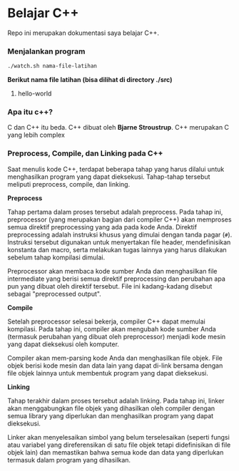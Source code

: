 # Belajar C++

Repo ini merupakan dokumentasi saya belajar C++.


### Menjalankan program

```bash
./watch.sh nama-file-latihan
```
**Berikut nama file latihan (bisa dilihat di directory ./src)** 
1. hello-world


### Apa itu c++?

C dan C++ itu beda.
C++ dibuat oleh **Bjarne Stroustrup**. C++ merupakan C yang lebih complex

### Preprocess, Compile, dan Linking pada C++

Saat menulis kode C++, terdapat beberapa tahap yang harus dilalui untuk menghasilkan program yang dapat dieksekusi. Tahap-tahap tersebut meliputi preprocess, compile, dan linking.

**Preprocess**

Tahap pertama dalam proses tersebut adalah preprocess. Pada tahap ini, preprocessor (yang merupakan bagian dari compiler C++) akan memproses semua direktif preprocessing yang ada pada kode Anda. Direktif preprocessing adalah instruksi khusus yang dimulai dengan tanda pagar (`#`). Instruksi tersebut digunakan untuk menyertakan file header, mendefinisikan konstanta dan macro, serta melakukan tugas lainnya yang harus dilakukan sebelum tahap kompilasi dimulai.

Preprocessor akan membaca kode sumber Anda dan menghasilkan file intermediate yang berisi semua direktif preprocessing dan perubahan apa pun yang dibuat oleh direktif tersebut. File ini kadang-kadang disebut sebagai "preprocessed output".

**Compile**

Setelah preprocessor selesai bekerja, compiler C++ dapat memulai kompilasi. Pada tahap ini, compiler akan mengubah kode sumber Anda (termasuk perubahan yang dibuat oleh preprocessor) menjadi kode mesin yang dapat dieksekusi oleh komputer.

Compiler akan mem-parsing kode Anda dan menghasilkan file objek. File objek berisi kode mesin dan data lain yang dapat di-link bersama dengan file objek lainnya untuk membentuk program yang dapat dieksekusi.

**Linking**

Tahap terakhir dalam proses tersebut adalah linking. Pada tahap ini, linker akan menggabungkan file objek yang dihasilkan oleh compiler dengan semua library yang diperlukan dan menghasilkan program yang dapat dieksekusi.

Linker akan menyelesaikan simbol yang belum terselesaikan (seperti fungsi atau variabel yang direferensikan di satu file objek tetapi didefinisikan di file objek lain) dan memastikan bahwa semua kode dan data yang diperlukan termasuk dalam program yang dihasilkan.

